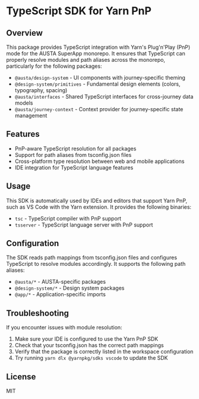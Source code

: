 # TypeScript SDK for Yarn PnP

## Overview

This package provides TypeScript integration with Yarn's Plug'n'Play (PnP) mode for the AUSTA SuperApp monorepo. It ensures that TypeScript can properly resolve modules and path aliases across the monorepo, particularly for the following packages:

- `@austa/design-system` - UI components with journey-specific theming
- `@design-system/primitives` - Fundamental design elements (colors, typography, spacing)
- `@austa/interfaces` - Shared TypeScript interfaces for cross-journey data models
- `@austa/journey-context` - Context provider for journey-specific state management

## Features

- PnP-aware TypeScript resolution for all packages
- Support for path aliases from tsconfig.json files
- Cross-platform type resolution between web and mobile applications
- IDE integration for TypeScript language features

## Usage

This SDK is automatically used by IDEs and editors that support Yarn PnP, such as VS Code with the Yarn extension. It provides the following binaries:

- `tsc` - TypeScript compiler with PnP support
- `tsserver` - TypeScript language server with PnP support

## Configuration

The SDK reads path mappings from tsconfig.json files and configures TypeScript to resolve modules accordingly. It supports the following path aliases:

- `@austa/*` - AUSTA-specific packages
- `@design-system/*` - Design system packages
- `@app/*` - Application-specific imports

## Troubleshooting

If you encounter issues with module resolution:

1. Make sure your IDE is configured to use the Yarn PnP SDK
2. Check that your tsconfig.json has the correct path mappings
3. Verify that the package is correctly listed in the workspace configuration
4. Try running `yarn dlx @yarnpkg/sdks vscode` to update the SDK

## License

MIT
